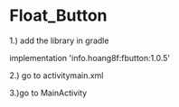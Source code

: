 # Float_Button

1.) add the library in gradle

implementation 'info.hoang8f:fbutton:1.0.5'


2.) go to activitymain.xml

3.)go to MainActivity
